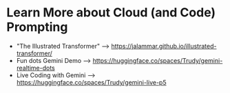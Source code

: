 # Learn More about Cloud (and Code) Prompting

- "The Illustrated Transformer" --> https://jalammar.github.io/illustrated-transformer/
- Fun dots Gemini Demo --> https://huggingface.co/spaces/Trudy/gemini-realtime-dots
- Live Coding with Gemini --> https://huggingface.co/spaces/Trudy/gemini-live-p5
